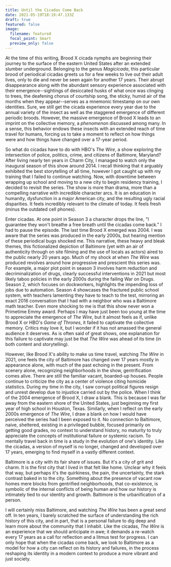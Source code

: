 ```yaml
---
title: Until the Cicadas Come Back
date: 2021-05-19T18:19:47.133Z
draft: true
featured: false
image:
  filename: featured
  focal_point: Smart
  preview_only: false
---
```

At the time of this writing, Brood X cicada nymphs are beginning their journey to the surface of the eastern United States after an extended slumber underground. Belonging to the genus *Magicicada*, this particular brood of periodical cicadas greets us for a few weeks to live out their adult lives, only to die and never be seen again for another 17 years. Their abrupt disappearance along with the abundant sensory experience associated with their emergence--sightings of desiccated husks of what once was clinging to trees, the deafening chorus of courtship song, the sticky, humid air of the months when they appear--serves as a mnemonic timestamp on our own identities. Sure, we still get the cicada experience every year due to the annual variety of the insect as well as the staggered emergence of different periodic broods. However, the massive emergence of Brood X leads to an imprint on the collective memory, a *phenomenon* discussed among many. In a sense, this behavior endows these insects with an extended reach of time travel for humans, forcing us to take a moment to reflect on how things were and how things have changed over a 17-year period.

So what do cicadas have to do with HBO's *The Wire*, a show exploring the intersection of police, politics, crime, and citizens of Baltimore, Maryland? After living nearly ten years in Charm City, I managed to watch only the inaugural season of this show around 2014. I recall thinking that it arguably exhibited the best storytelling of all time, however I got caught up with my training that I failed to continue watching. Now, with downtime between wrapping up school and moving to a new city to begin residency training, I decided to revisit the series. The show is more than drama, more than a compelling narrative with incredible character arcs. It is an education in humanity, dysfunction in a major American city, and the resulting ugly racial disparities. It feels incredibly relevant to the climate of today. It feels fresh (minus the outdated cell phones).

Enter cicadas. At one point in Season 3 a character drops the line, "I guarantee they won't breathe a free breath until the cicadas come back." I had to pause the episode. The last time Brood X emerged was 2004. I was aware that the series was produced in the early 2000s, but hearing mention of these periodical bugs shocked me. This narrative, these heavy and bleak themes, this fictionalized depiction of Baltimore (yet with an air of authenticity through on site filming and the use of locals as actors) aired to the public nearly 20 years ago. Much of my shock at when *The Wire* was produced revolves around how progressive and prescient this series was. For example, a major plot point in season 3 involves harm reduction and decriminalization of drugs, clearly successful interventions in 2021 but most likely taboo policies in the early 2000s during the failing War on Drugs. Season 2, which focuses on dockworkers, highlights the impending loss of jobs due to automation. Season 4 showcases the fractured public school system, with teachers lamenting they have to teach to the test, mirroring an exact 2016 conversation that I had with a neighbor who was a Baltimore math teacher. Even more shocking to me is that this show never won a Primetime Emmy award. Perhaps I may have just been too young at the time to appreciate the emergence of *The Wire*, but it almost feels as if, unlike Brood X or HBO's *Game of Thrones*, it failed to captivate the collective memory. Critics may love it, but I wonder if it has not amassed the general audience it deserves. As is often said of great shows, one explanation for this failure to captivate may just be that *The Wire* was ahead of its time (in both content and storytelling). 

However, like Brood X's ability to make us time travel, watching *The Wire* in 2021, one feels the city of Baltimore has changed over 17 years mostly in appearance alone, with much of the past echoing in the present. From scenery alone, recognizing neighborhoods in the show, gentrification comes alive. There are still the familiar vacant, boarded-up houses. People continue to criticize the city as a center of violence citing homicide statistics. During my time in the city, I saw corrupt political figures resign and unrest develop due to injustice carried out by the police. When I think of the 2004 emergence of Brood X, I draw a blank. This is because I was far away from the eastern shore of the United States, just beginning my first year of high school in Houston, Texas. Similarly, when I reflect on the early 2000s emergence of *The Wire*, I draw a blank on how I would have perceived the series had I been exposed to it. No connection to Baltimore, naive, sheltered, existing in a privileged bubble, focused primarily on getting good grades, no context to understand history, no maturity to truly appreciate the concepts of institutional failure or systemic racism. To mentally travel back in time is a study in the evolution of one's identity. Like the cicadas, a version of myself is no longer, changed and developed over 17 years, emerging to find myself in a vastly different context.

Baltimore is a city with its fair share of issues. But it's a city of grit and charm. It is the first city that I lived in that felt like home. Unclear why it feels that way, but perhaps it's the quirkiness, the pain, the uncertainty, the stark contrast baked in to the city. Something about the presence of vacant row homes mere blocks from gentrified neighborhoods, that co-existence, is symbolic of the internal conflicts of being human and how our history is intimately tied to our identity and growth. Baltimore is the urbanification of a person. 

I will certainly miss Baltimore, and watching *The Wire* has been a great send off. In ten years, I barely scratched the surface of understanding the rich history of this city, and in part, that is a personal failure to dig deep and learn more about the community that I inhabit. Like the cicadas, *The Wire* is an experience that we should anticipate in awe; it demands a re-watch every 17 years as a call for reflection and a litmus test for progress. I can only hope that when the cicadas come back, we look to Baltimore as a model for how a city can reflect on its history and failures, in the process reshaping its identity in a modern context to produce a more vibrant and just society.